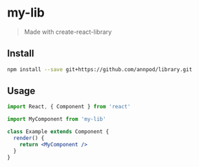 # my-lib

> Made with create-react-library

## Install

```bash
npm install --save git+https://github.com/annpod/library.git
```

## Usage

```jsx
import React, { Component } from 'react'

import MyComponent from 'my-lib'

class Example extends Component {
  render() {
    return <MyComponent />
  }
}
```
